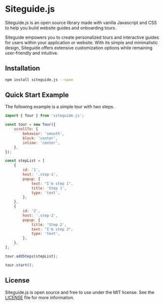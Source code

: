 
# Siteguide.js

Siteguide.js is an open source library made with vanilla Javascript and CSS to help you build website guides and onboarding tours.

Siteguide empowers you to create personalized tours and interactive guides for users within your application or website. With its simple and minimalistic design, Siteguide offers extensive customization options while remaining user-friendly and intuitive.

## Installation

```bash
npm install siteguide.js --save
```

## Quick Start Example

The following example is a simple tour with two steps.

```javascript
import { Tour } from 'siteguide.js';

const tour = new Tour({
    scrollTo: {
        behavior: 'smooth',
        block: 'center',
        inline: 'center',
    },
});

const stepList = [
    {
        id: '1',
        host: '.step-1',
        popup: {
            text: "I'm step 1",
            title: 'Step 1',
            type: 'text',
        },
    },
    {
        id: '2',
        host: '.step-2',
        popup: {
            title: 'Step 2',
            text: "I'm step 2",
            type: 'text',
        },
    },
];

tour.addSteps(stepList);

tour.start();
```

## License

Siteguide.js is open source and free to use under the MIT license. See the [LICENSE](LICENSE) file for more information.
